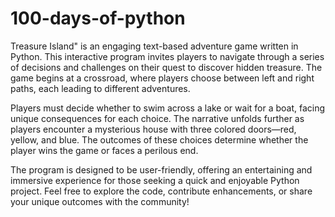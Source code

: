 # 100-days-of-python

Treasure Island" is an engaging text-based adventure game written in Python. This interactive program invites players to navigate through a series of decisions and challenges on their quest to discover hidden treasure. The game begins at a crossroad, where players choose between left and right paths, each leading to different adventures.

Players must decide whether to swim across a lake or wait for a boat, facing unique consequences for each choice. The narrative unfolds further as players encounter a mysterious house with three colored doors—red, yellow, and blue. The outcomes of these choices determine whether the player wins the game or faces a perilous end.

The program is designed to be user-friendly, offering an entertaining and immersive experience for those seeking a quick and enjoyable Python project. Feel free to explore the code, contribute enhancements, or share your unique outcomes with the community!
